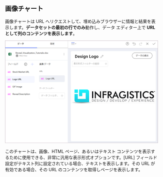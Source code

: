 ## 画像チャート

画像チャートは URL へリクエストして、埋め込みブラウザーに情報と結果を表示します。**データセットの最初の行でのみ**動作し、データ エディター上で **URL として列のコンテンツを表示します**。

<img src="images/pivot-editor-view=web-view.png" alt="Image Chart in the Visualization editor" class="responsive-img"/>

このチャートは、画像、HTML ページ、あるいはテキスト コンテンツを表示するために使用できる、非常に汎用な表示形式オプションです。[URL] フィールド設定がテキスト列に設定されている場合、テキストを表示します。その URL が有効である場合、その URL のコンテンツを取得しページを表示します。
